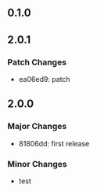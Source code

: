 ## 0.1.0

## 2.0.1

### Patch Changes

- ea06ed9: patch

## 2.0.0

### Major Changes

- 81806dd: first release

### Minor Changes

- test
